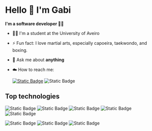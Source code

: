 # Hello 👋 I'm Gabi
**I'm a software developer :woman_technologist:**

- :woman_student: I'm a student at the University of Aveiro

- ⚡ Fun fact: I love martial arts, especially capoeira, taekwondo, and boxing.
- 💬 Ask me about __anything__
- :cloud: How to reach me:


  [![Static Badge](https://img.shields.io/badge/In%2FGabrielaTR-0A66C2?style=flat-square&logo=LinkedIn&logoColor=0A66C2&labelColor=white&color=0A66C2)](https://www.linkedin.com/in/gabriela-teixeira-ribeiro-312817249/)
  ![Static Badge](https://img.shields.io/badge/Gabrielatr055%40gmail.com-EA4335?style=flat-square&logo=Gmail&logoColor=EA4335&labelColor=white)


 
## Top technologies

![Static Badge](https://img.shields.io/badge/kotlin-logo?style=for-the-badge&logo=Kotlin&logoColor=%237F52FF&labelColor=%23000000&color=%237F52FF)
![Static Badge](https://img.shields.io/badge/PHP-logo?style=for-the-badge&logo=PHP&logoColor=%23777BB4&labelColor=%23000000&color=%23777BB4)
![Static Badge](https://img.shields.io/badge/python-3776AB?style=for-the-badge&logo=python&logoColor=3776AB&labelColor=black)
![Static Badge](https://img.shields.io/badge/html5-E34F26?style=for-the-badge&logo=html5&logoColor=E34F26&labelColor=black)
![Static Badge](https://img.shields.io/badge/CSS3-1572B6?style=for-the-badge&logo=CSS3&logoColor=1572B6&labelColor=black)
 
![Static Badge](https://img.shields.io/badge/React-61FBDB?style=for-the-badge&logo=react&logoColor=61FBDB&labelColor=black)
![Static Badge](https://img.shields.io/badge/JavaScript-yellow?style=for-the-badge&logo=javascript&logoColor=yellow&labelColor=black)
![Static Badge](https://img.shields.io/badge/Typescript-blue?style=for-the-badge&logo=Typescript&logoColor=blue&labelColor=black)
